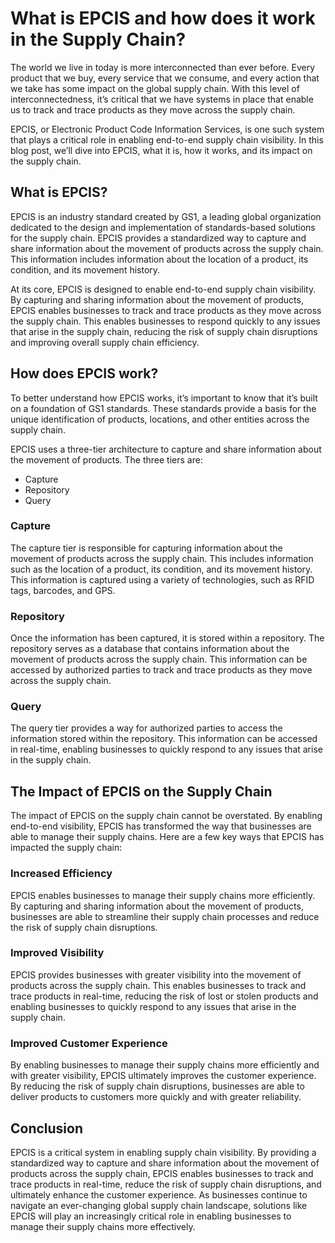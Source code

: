 # **What is EPCIS and how does it work in the Supply Chain?**

The world we live in today is more interconnected than ever before. Every product that we buy, every service that we consume, and every action that we take has some impact on the global supply chain. With this level of interconnectedness, it’s critical that we have systems in place that enable us to track and trace products as they move across the supply chain.

EPCIS, or Electronic Product Code Information Services, is one such system that plays a critical role in enabling end-to-end supply chain visibility. In this blog post, we’ll dive into EPCIS, what it is, how it works, and its impact on the supply chain.

## **What is EPCIS?**

EPCIS is an industry standard created by GS1, a leading global organization dedicated to the design and implementation of standards-based solutions for the supply chain. EPCIS provides a standardized way to capture and share information about the movement of products across the supply chain. This information includes information about the location of a product, its condition, and its movement history.

At its core, EPCIS is designed to enable end-to-end supply chain visibility. By capturing and sharing information about the movement of products, EPCIS enables businesses to track and trace products as they move across the supply chain. This enables businesses to respond quickly to any issues that arise in the supply chain, reducing the risk of supply chain disruptions and improving overall supply chain efficiency.

## **How does EPCIS work?**

To better understand how EPCIS works, it’s important to know that it’s built on a foundation of GS1 standards. These standards provide a basis for the unique identification of products, locations, and other entities across the supply chain.

EPCIS uses a three-tier architecture to capture and share information about the movement of products. The three tiers are:

* Capture
* Repository
* Query

### **Capture**

The capture tier is responsible for capturing information about the movement of products across the supply chain. This includes information such as the location of a product, its condition, and its movement history. This information is captured using a variety of technologies, such as RFID tags, barcodes, and GPS.

### **Repository**

Once the information has been captured, it is stored within a repository. The repository serves as a database that contains information about the movement of products across the supply chain. This information can be accessed by authorized parties to track and trace products as they move across the supply chain.

### **Query**

The query tier provides a way for authorized parties to access the information stored within the repository. This information can be accessed in real-time, enabling businesses to quickly respond to any issues that arise in the supply chain.

## **The Impact of EPCIS on the Supply Chain**

The impact of EPCIS on the supply chain cannot be overstated. By enabling end-to-end visibility, EPCIS has transformed the way that businesses are able to manage their supply chains. Here are a few key ways that EPCIS has impacted the supply chain:

### **Increased Efficiency**

EPCIS enables businesses to manage their supply chains more efficiently. By capturing and sharing information about the movement of products, businesses are able to streamline their supply chain processes and reduce the risk of supply chain disruptions.

### **Improved Visibility**

EPCIS provides businesses with greater visibility into the movement of products across the supply chain. This enables businesses to track and trace products in real-time, reducing the risk of lost or stolen products and enabling businesses to quickly respond to any issues that arise in the supply chain.

### **Improved Customer Experience**

By enabling businesses to manage their supply chains more efficiently and with greater visibility, EPCIS ultimately improves the customer experience. By reducing the risk of supply chain disruptions, businesses are able to deliver products to customers more quickly and with greater reliability.

## **Conclusion**

EPCIS is a critical system in enabling supply chain visibility. By providing a standardized way to capture and share information about the movement of products across the supply chain, EPCIS enables businesses to track and trace products in real-time, reduce the risk of supply chain disruptions, and ultimately enhance the customer experience. As businesses continue to navigate an ever-changing global supply chain landscape, solutions like EPCIS will play an increasingly critical role in enabling businesses to manage their supply chains more effectively.
